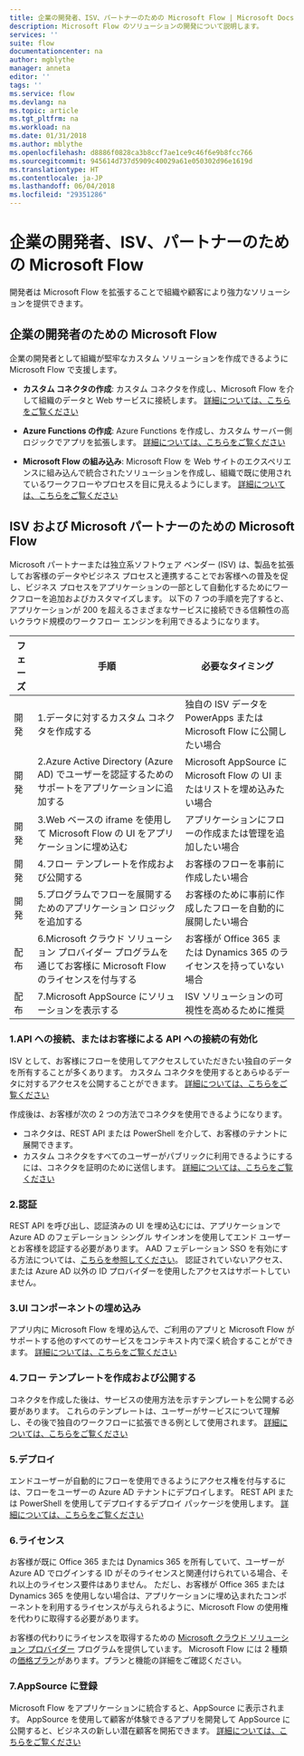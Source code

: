 ```yaml
---
title: 企業の開発者、ISV、パートナーのための Microsoft Flow | Microsoft Docs
description: Microsoft Flow のソリューションの開発について説明します。
services: ''
suite: flow
documentationcenter: na
author: mgblythe
manager: anneta
editor: ''
tags: ''
ms.service: flow
ms.devlang: na
ms.topic: article
ms.tgt_pltfrm: na
ms.workload: na
ms.date: 01/31/2018
ms.author: mblythe
ms.openlocfilehash: d8886f0828ca3b8ccf7ae1ce9c46f6e9b8fcc766
ms.sourcegitcommit: 945614d737d5909c40029a61e050302d96e1619d
ms.translationtype: HT
ms.contentlocale: ja-JP
ms.lasthandoff: 06/04/2018
ms.locfileid: "29351286"
---
```

# <a name="microsoft-flow-for-enterprise-developers-isvs-and-partners"></a>企業の開発者、ISV、パートナーのための Microsoft Flow

開発者は Microsoft Flow を拡張することで組織や顧客により強力なソリューションを提供できます。

## <a name="microsoft-flow-for-enterprise-developers"></a>企業の開発者のための Microsoft Flow

企業の開発者として組織が堅牢なカスタム ソリューションを作成できるように Microsoft Flow で支援します。

- **カスタム コネクタの作成**: カスタム コネクタを作成し、Microsoft Flow を介して組織のデータと Web サービスに接続します。 [詳細については、こちらをご覧ください](https://docs.microsoft.com/connectors/custom-connectors/)

- **Azure Functions の作成**: Azure Functions を作成し、カスタム サーバー側ロジックでアプリを拡張します。 [詳細については、こちらをご覧ください](https://docs.microsoft.com/azure/azure-functions/functions-flow-scenario)

- **Microsoft Flow の組み込み**: Microsoft Flow を Web サイトのエクスペリエンスに組み込んで統合されたソリューションを作成し、組織で既に使用されているワークフローやプロセスを目に見えるようにします。 [詳細については、こちらをご覧ください](embed-flow-dev.md)

## <a name="microsoft-flow-for-isvs-and-microsoft-partners"></a>ISV および Microsoft パートナーのための Microsoft Flow

Microsoft パートナーまたは独立系ソフトウェア ベンダー (ISV) は、製品を拡張してお客様のデータやビジネス プロセスと連携することでお客様への普及を促し、ビジネス プロセスをアプリケーションの一部として自動化するためにワークフローを追加およびカスタマイズします。 以下の 7 つの手順を完了すると、アプリケーションが 200 を超えるさまざまなサービスに接続できる信頼性の高いクラウド規模のワークフロー エンジンを利用できるようになります。

| フェーズ | 手順 | 必要なタイミング |
| --- | --- | --- |
| 開発 | 1.データに対するカスタム コネクタを作成する | 独自の ISV データを PowerApps または Microsoft Flow に公開したい場合 |
| 開発 | 2.Azure Active Directory (Azure AD) でユーザーを認証するためのサポートをアプリケーションに追加する | Microsoft AppSource に Microsoft Flow の UI またはリストを埋め込みたい場合 | 
| 開発 | 3.Web ベースの iframe を使用して Microsoft Flow の UI をアプリケーションに埋め込む | アプリケーションにフローの作成または管理を追加したい場合 | 
| 開発 | 4.フロー テンプレートを作成および公開する | お客様のフローを事前に作成したい場合 | 
| 開発 | 5.プログラムでフローを展開するためのアプリケーション ロジックを追加する | お客様のために事前に作成したフローを自動的に展開したい場合 | 
| 配布 | 6.Microsoft クラウド ソリューション プロバイダー プログラムを通じてお客様に Microsoft Flow のライセンスを付与する | お客様が Office 365 または Dynamics 365 のライセンスを持っていない場合 |
| 配布 | 7.Microsoft AppSource にソリューションを表示する | ISV ソリューションの可視性を高めるために推奨 |

### <a name="1-connecting-to-your-apis-or-enabling-customers-to-connect-to-your-apis"></a>1.API への接続、またはお客様による API への接続の有効化

ISV として、お客様にフローを使用してアクセスしていただきたい独自のデータを所有することが多くあります。 カスタム コネクタを使用するとあらゆるデータに対するアクセスを公開することができます。 [詳細については、こちらをご覧ください](https://docs.microsoft.com/connectors/custom-connectors/)

作成後は、お客様が次の 2 つの方法でコネクタを使用できるようになります。
- コネクタは、REST API または PowerShell を介して、お客様のテナントに展開できます。
- カスタム コネクタをすべてのユーザーがパブリックに利用できるようにするには、コネクタを証明のために送信します。 [詳細については、こちらをご覧ください](https://docs.microsoft.com/connectors/custom-connectors/submit-certification)

### <a name="2-authentication"></a>2.認証 

REST API を呼び出し、認証済みの UI を埋め込むには、アプリケーションで Azure AD のフェデレーション シングル サインオンを使用してエンド ユーザーとお客様を認証する必要があります。 AAD フェデレーション SSO を有効にする方法については、[こちらを参照してください](https://identity.microsoft.com/)。 認証されていないアクセス、または Azure AD 以外の ID プロバイダーを使用したアクセスはサポートしていません。 

### <a name="3-embedding-ui-components"></a>3.UI コンポーネントの埋め込み

アプリ内に Microsoft Flow を埋め込んで、ご利用のアプリと Microsoft Flow がサポートする他のすべてのサービスをコンテキスト内で深く統合することができます。 [詳細については、こちらをご覧ください](embed-flow-dev.md)

### <a name="4-create-and-publish-flow-templates"></a>4.フロー テンプレートを作成および公開する

コネクタを作成した後は、サービスの使用方法を示すテンプレートを公開する必要があります。 これらのテンプレートは、ユーザーがサービスについて理解し、その後で独自のワークフローに拡張できる例として使用されます。 [詳細については、こちらをご覧ください](publish-a-template.md)

### <a name="5-deployment"></a>5.デプロイ

エンドユーザーが自動的にフローを使用できるようにアクセス権を付与するには、フローをユーザーの Azure AD テナントにデプロイします。 REST API または PowerShell を使用してデプロイするデプロイ パッケージを使用します。 [詳細については、こちらをご覧ください](https://docs.microsoft.com/powerapps/export-import-packages)

### <a name="6-licensing"></a>6.ライセンス

お客様が既に Office 365 または Dynamics 365 を所有していて、ユーザーが Azure AD でログインする ID がそのライセンスと関連付けられている場合、それ以上のライセンス要件はありません。 ただし、お客様が Office 365 または Dynamics 365 を使用しない場合は、アプリケーションに埋め込まれたコンポーネントを利用するライセンスが与えられるように、Microsoft Flow の使用権を代わりに取得する必要があります。

お客様の代わりにライセンスを取得するための [Microsoft クラウド ソリューション プロバイダー](https://partner.microsoft.com/cloud-solution-provider) プログラムを提供しています。 Microsoft Flow には 2 種類の[価格プラン](https://flow.microsoft.com/pricing/)があります。プランと機能の詳細をご確認ください。

### <a name="7-list-on-appsource"></a>7.AppSource に登録

Microsoft Flow をアプリケーションに統合すると、AppSource に表示されます。 AppSource を使用して顧客が体験できるアプリを開発して AppSource に公開すると、ビジネスの新しい潜在顧客を開拓できます。 [詳細については、こちらをご覧ください](dev-appsource-test-drive.md)
